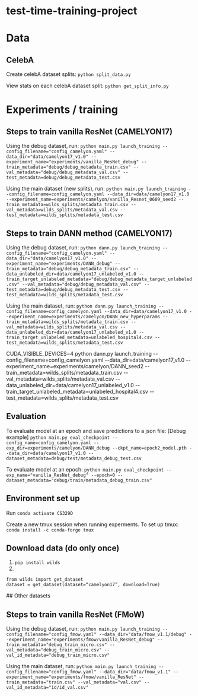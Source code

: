 # test-time-training-project

# Data
## CelebA
Create celebA dataset splits:
```python split_data.py```

View stats on each celebA dataset split:
```python get_split_info.py```

# Experiments / training
## Steps to train vanilla ResNet (CAMELYON17)
Using the debug dataset, run:
```python main.py launch_training --config_filename="config_camelyon.yaml" --data_dir="data/camelyon17_v1.0" --experiment_name="experiments/vanilla_ResNet_debug" --train_metadata="debug/debug_metadata_train.csv" --val_metadata="debug/debug_metadata_val.csv" --test_metadata=debug/debug_metadata_test.csv```

Using the main dataset (new splits), run:
```python main.py launch_training --config_filename=config_camelyon.yaml --data_dir=data/camelyon17_v1.0 --experiment_name=experiments/camelyon/vanilla_Resnet_0609_seed2 --train_metadata=wilds_splits/metadata_train.csv --val_metadata=wilds_splits/metadata_val.csv --test_metadata=wilds_splits/metadata_test.csv```

## Steps to train DANN method (CAMELYON17)
Using the debug dataset, run:
```python dann.py launch_training --config_filename="config_camelyon.yaml" --data_dir="data/camelyon17_v1.0" --experiment_name="experiments/DANN_debug" --train_metadata="debug/debug_metadata_train.csv" --data_unlabeled_dir=data/camelyon17_unlabeled_v1.0 --train_target_unlabeled_metadata="debug/debug_metadata_target_unlabeled.csv" --val_metadata="debug/debug_metadata_val.csv" --test_metadata=debug/debug_metadata_test.csv --test_metadata=wilds_splits/metadata_test.csv```

Using the main dataset, run:
```python dann.py launch_training --config_filename=config_camelyon.yaml --data_dir=data/camelyon17_v1.0 --experiment_name=experiments/camelyon/DANN_new_hyperparams --train_metadata=wilds_splits/metadata_train.csv --val_metadata=wilds_splits/metadata_val.csv --data_unlabeled_dir=data/camelyon17_unlabeled_v1.0 --train_target_unlabeled_metadata=unlabeled_hospital4.csv --test_metadata=wilds_splits/metadata_test.csv```

CUDA_VISIBLE_DEVICES=4 python dann.py launch_training --config_filename=config_camelyon.yaml --data_dir=data/camelyon17_v1.0 --experiment_name=experiments/camelyon/DANN_seed2 --train_metadata=wilds_splits/metadata_train.csv --val_metadata=wilds_splits/metadata_val.csv --data_unlabeled_dir=data/camelyon17_unlabeled_v1.0 --train_target_unlabeled_metadata=unlabeled_hospital4.csv --test_metadata=wilds_splits/metadata_test.csv

## Evaluation
To evaluate model at an epoch and save predictions to a json file:
[Debug example]
```python main.py eval_checkpoint --config_name=config_camelyon.yaml --exp_dir=experiments/camelyon/DANN_debug --ckpt_name=epoch2_model.pth --data_dir=data/camelyon17_v1.0 --dataset_metadata=debug/test/metadata_debug_test.csv```

To evaluate model at an epoch:
```python main.py eval_checkpoint --exp_name="vanilla_ResNet_debug" --epoch=0 --dataset_metadata="debug/train/metadata_debug_train.csv"```

## Environment set up
Run `conda activate CS329D`

Create a new tmux session when running experments. 
To set up tmux:
`conda install -c conda-forge tmux`

## Download data (do only once)
1. `pip install wilds`
2. 
```
from wilds import get_dataset
dataset = get_dataset(dataset=“camelyon17”, download=True)
```

## Other datasets
## Steps to train vanilla ResNet (FMoW)
Using the debug dataset, run:
```python main.py launch_training --config_filename="config_fmow.yaml" --data_dir="data/fmow_v1.1/debug" --experiment_name="experiments/fmow/vanilla_ResNet_debug" --train_metadata="debug_train_micro.csv" --val_metadata="debug_train_micro.csv" --val_id_metadata="debug_train_micro.csv"```

Using the main dataset, run:
```python main.py launch_training --config_filename="config_fmow.yaml" --data_dir="data/fmow_v1.1" --experiment_name="experiments/fmow/vanilla_ResNet" --train_metadata="train.csv" --val_metadata="val.csv" --val_id_metadata="id/id_val.csv"```